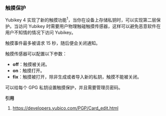 ### 触摸保护

Yubikey 4 实现了新的触摸功能<sup>1</sup>，当你在设备上存储私钥时，可以实现第二层保护。当访问 Yubikey 时需要用户物理触碰触摸传感器，这样可以避免恶意软件在用户不知情的情况下访问 Yubikey。

触摸事件最多被请求 15 秒，随后便会关闭通知。

触摸传感器可以配置以下参数：

- **off**：触摸被关闭。
- **on**：触摸打开。
- **fix**：触摸被打开，除非生成或者导入新的私钥，触摸不能被关闭。

可以给每个 GPG 私钥设置触摸保护，并且需要管理员密码。

**引用**

1. <https://developers.yubico.com/PGP/Card_edit.html>

